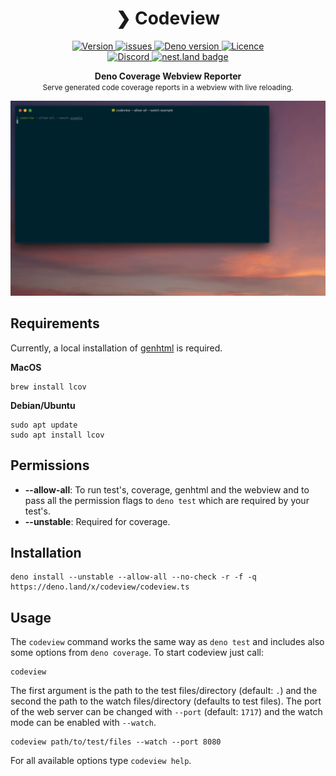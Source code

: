 <h1 align="center">❯ Codeview</h1>

<p align="center" class="badges-container">
  <a href="https://github.com/c4spar/deno-codeview/releases">
    <img alt="Version" src="https://img.shields.io/github/v/release/c4spar/deno-codeview?logo=github&color=F86F00" />
  </a>
  <a href="https://github.com/c4spar/deno-codeview/issues">
    <img alt="issues" src="https://img.shields.io/github/issues/c4spar/deno-codeview?label=issues&logo=github">
  </a>
  <a href="https://deno.land/">
    <img alt="Deno version" src="https://img.shields.io/badge/deno-^1.8.0-blue?logo=deno&color=blue" />
  </a>
  <a href="https://github.com/c4spar/deno-codeview/blob/main/LICENSE">
    <img alt="Licence" src="https://img.shields.io/github/license/c4spar/deno-codeview?logo=github" />
  </a>
  <br>
  <a href="https://deno.land/x/codeview">
    <img alt="Discord" src="https://img.shields.io/badge/Published on deno.land-blue?logo=deno&logoColor=959DA6&color=272727" />
  </a>
  <a href="https://nest.land/package/codeview">
    <img src="https://nest.land/badge.svg" alt="nest.land badge">
  </a>
</p>

<p align="center">
  <b>Deno Coverage Webview Reporter</b></br>
  <small>Serve generated code coverage reports in a webview with live reloading.</small>
</p>

<p align="center">
  <img alt="prompt" src="codeview.gif"/>
</p>

## Requirements

Currently, a local installation of
[genhtml](https://linux.die.net/man/1/genhtml) is required.

**MacOS**

```
brew install lcov
```

**Debian/Ubuntu**

```
sudo apt update
sudo apt install lcov
```

## Permissions

- **--allow-all**: To run test's, coverage, genhtml and the webview and to pass
  all the permission flags to `deno test` which are required by your test's.
- **--unstable**: Required for coverage.

## Installation

```
deno install --unstable --allow-all --no-check -r -f -q https://deno.land/x/codeview/codeview.ts
```

## Usage

The `codeview` command works the same way as `deno test` and includes also some
options from `deno coverage`. To start codeview just call:

```
codeview
```

The first argument is the path to the test files/directory (default: `.`) and
the second the path to the watch files/directory (defaults to test files). The
port of the web server can be changed with `--port` (default: `1717`) and the
watch mode can be enabled with `--watch`.

```
codeview path/to/test/files --watch --port 8080
```

For all available options type `codeview help`.
